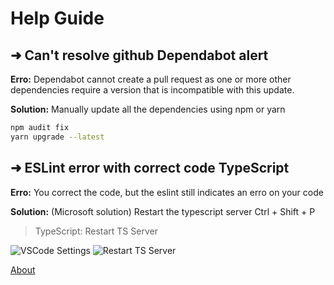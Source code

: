 # Help Guide

## ➜ Can't resolve github Dependabot alert

**Erro:** Dependabot cannot create a pull request as one or more other dependencies require a version that is incompatible with this update.

**Solution:** Manually update all the dependencies using npm or yarn <br/>

```bash
npm audit fix
yarn upgrade --latest
```

## ➜ ESLint error with correct code TypeScript

**Erro:** You correct the code, but the eslint still indicates an erro on your code

**Solution:** (Microsoft solution) Restart the typescript server
Ctrl + Shift + P
> TypeScript: Restart TS Server

![VSCode Settings](https://s3-us-west-2.amazonaws.com/secure.notion-static.com/45816765-b47b-4f45-aaa5-e0a36960d4bd/Untitled.png)
![Restart TS Server](https://s3-us-west-2.amazonaws.com/secure.notion-static.com/fc4ac0f9-faf9-4c2f-a024-93af24794d12/Untitled.png)

[About](./pages/about.md)
